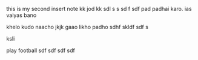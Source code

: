 
this 
is my second insert
note
kk   jod
kk
 sdl s
 s 
sd f
 sdf 
pad 
padhai karo.
ias vaiyas bano

khelo 
kudo 
naacho
jkjk
gaao likho padho
sdhf skldf
  sdf s




ksli 

play 
football 
sdf
sdf
sdf
sdf

